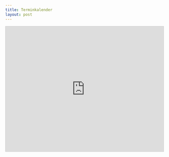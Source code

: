 ```yaml
---
title: Terminkalender
layout: post
---
```


<iframe src="https://teamup.com/ksesmzhd78yhg1hdif?showHeader=0&showLogo=0&showSearch=0&showProfileAndInfo=0&showSidepanel=0&disableSidepanel=1&showTitle=0&showViewSelector=0&showMenu=0&showAgendaHeader=0&showAgendaDetails=0&showYearViewHeader=0" style="width: 100%; height: 400px; border: 1px solid #cccccc" loading="lazy" frameborder="0"></iframe>
